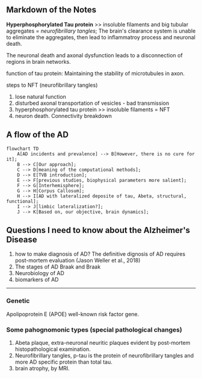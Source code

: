 ## Markdown of the Notes

**Hyperphosphorylated Tau protein** >> insoluble filaments and big tubular aggregates = *neurofibrillary tangles*;
The brain's clearance system is unable to eliminate the aggregates, then lead to inflammatroy process and neuronal death.

The neuronal death and axonal dysfunction leads to a disconnection of regions in brain networks.

function of tau protein: Maintaining the stability of microtubules in axon.

steps to NFT (neurofibrillary tangles)
1. lose natural function
2. disturbed axonal transportation of vesicles - bad transmission
3. hyperphosphorylated tau protein >> insoluble filaments = NFT
4. neuron death. Connectivity breakdown


## A flow of the AD
```mermaid
flowchart TD
	A[AD incidents and prevalence] --> B[However, there is no cure for it];
	B --> C[Our approach];
	C --> D[meaning of the computational methods];
	D --> E[TVB introduction];
	E --> F[previous studies, biophysical parameters more salient];
	F --> G[Interhemisphere];
	G --> H[Corpus Callosum];
	H --> I[AD with lateralized deposite of tau, Abeta, structural, functional];
	I --> J[limbic lateralization?];
	J --> K[Based on, our objective, brain dynamics];
```

## Questions I need to know about the Alzheimer's Disease

1. how to make diagnosis of AD?
	The definitive dignosis of AD requires post-mortem evaluation (Jason Weller et al., 2018)
2. The stages of AD
	Braak and Braak
3. Neurobiology of AD
4. biomarkers of AD




---------------------
### Genetic
Apolipoprotein E (APOE) well-known risk factor gene.


### Some pahognomonic types (special pathological changes)
1. Abeta plaque, extra-neuronal neuritic plaques evident by post-mortem histopathological examination.
2. Neurofibrillary tangles, p-tau is the protein of neurofibrillary tangles and more AD specific protein than total tau. 
3. brain atrophy, by MRI.






